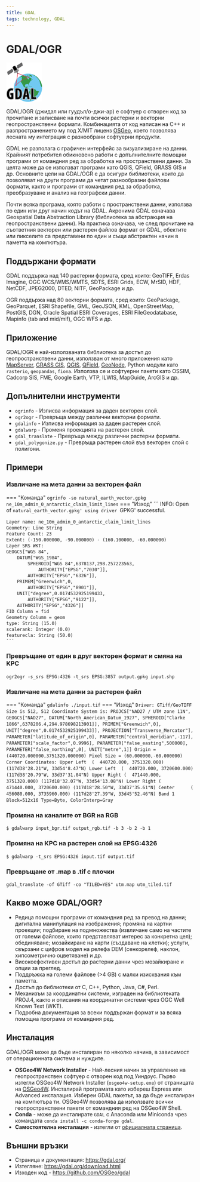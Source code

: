 ```yaml
---
title: GDAL
tags: technology, GDAL
---
```


# GDAL/OGR

![GDAL лого](./img/gdal_logo.png)

GDAL/OGR (джидал или гуудъл/о-джи-ар) e софтуер с отворен код за прочитане и записване на почти всички растерни и векторни геопространствени формати.
Комбинацията от код написан на C++ и разпространението му под X/MIT лиценз [OSGeo](../organizations/osgeo.md), което позволява лесната му интеграция с разнообрани софтуерни продукти.

GDAL не разполага с графичен интерфейс за визуализиране на данни.
Крайният потребител обикновено работи с допълнителните помощни програми от командния ред за обработка на пространствени данни.
За целта може да се използват програми като QGIS, QField, GRASS GIS и др.
Основните цели на GDAL/OGR е да осигури библиотеки, които да позволяват на други програми да четат разнообразни файлови формати, както и програми от командния ред за обработка, преобразуване и анализ на географски данни.

Почти всяка програма, която работи с пространствени данни, използва по един или друг начин кодът на GDAL.
Акронима GDAL означава Geospatial Data Abstraction Library (библиотека за абстракция на геопространствени данни).
На практика означава, че след прочитане на съответния векторен или растерен файлов формат от GDAL, обектите или пикселите са представени по един и същи абстрактен начин в паметта на компютъра.


## Поддържани формати

GDAL поддържа над 140 растерни формата, сред които: GeoTIFF, Erdas Imagine, OGC WCS/WMS/WMTS, SDTS, ESRI Grids, ECW, MrSID, HDF, NetCDF, JPEG2000, DTED, NITF, GeoPackage и др.

OGR поддържа над 80 векторни формата, сред които: GeoPackage, GeoParquet, ESRI Shapefile, GML, GeoJSON, KML, OpenStreetMap, PostGIS, DGN, Oracle Spatial ESRI Coverages, ESRI FileGeodatabase, Mapinfo (tab and mid/mif), OGC WFS и др.


## Приложение

GDAL/OGR е най-използваната библиотека за достъп до геопространствени данни, използван от много приложения като [MapServer](./mapserver.md), [GRASS GIS](./grass_gis.md), [QGIS](./qgis.md), [QField](./qfield.md), [GeoNode](./geonode.md), Python модули като `rasterio`, `geopandas`, `fiona`. Използва се и софтуерни пакети като OSSIM, Cadcorp SIS, FME, Google Earth, VTP, ILWIS, MapGuide, ArcGIS и др.


## Допълнителни инструменти

- `ogrinfo` - Изписва информация за даден векторен слой.
- `ogr2ogr` - Превръща между различни векторни формати.
- `gdalinfo` - Изписва информация за даден растерен слой.
- `gdalwarp` - Променя проекцията на растерен слой.
- `gdal_translate` - Превръща между различни растерни формати.
- `gdal_polygonize.py` - Превръща растерен слой във векторен слой с полигони.


## Примери

### Извличане на мета данни за векторен файл

=== "Команда"
    ```
    ogrinfo -so natural_earth_vector.gpkg ne_10m_admin_0_antarctic_claim_limit_lines
    ```
=== "Изход"
    ```
    INFO: Open of `natural_earth_vector.gpkg'
         using driver `GPKG' successful.

    Layer name: ne_10m_admin_0_antarctic_claim_limit_lines
    Geometry: Line String
    Feature Count: 23
    Extent: (-150.000000, -90.000000) - (160.100000, -60.000000)
    Layer SRS WKT:
    GEOGCS["WGS 84",
        DATUM["WGS_1984",
            SPHEROID["WGS 84",6378137,298.257223563,
                AUTHORITY["EPSG","7030"]],
            AUTHORITY["EPSG","6326"]],
        PRIMEM["Greenwich",0,
            AUTHORITY["EPSG","8901"]],
        UNIT["degree",0.0174532925199433,
            AUTHORITY["EPSG","9122"]],
        AUTHORITY["EPSG","4326"]]
    FID Column = fid
    Geometry Column = geom
    type: String (15.0)
    scalerank: Integer (0.0)
    featurecla: String (50.0)
    ```


### Превръщане от един в друг векторен формат и смяна на КРС


<!-- TODO add sample output -->
```
ogr2ogr -s_srs EPSG:4326 -t_srs EPSG:3857 output.gpkg input.shp
```


### Извличане на мета данни за растерен файл

=== "Команда"
    ```
    gdalinfo ./input.tif
    ```
=== "Изход"
    ```
    Driver: GTiff/GeoTIFF
    Size is 512, 512
    Coordinate System is:
    PROJCS["NAD27 / UTM zone 11N",
        GEOGCS["NAD27",
            DATUM["North_American_Datum_1927",
                SPHEROID["Clarke 1866",6378206.4,294.978698213901]],
            PRIMEM["Greenwich",0],
            UNIT["degree",0.0174532925199433]],
        PROJECTION["Transverse_Mercator"],
        PARAMETER["latitude_of_origin",0],
        PARAMETER["central_meridian",-117],
        PARAMETER["scale_factor",0.9996],
        PARAMETER["false_easting",500000],
        PARAMETER["false_northing",0],
        UNIT["metre",1]]
    Origin = (440720.000000,3751320.000000)
    Pixel Size = (60.000000,-60.000000)
    Corner Coordinates:
    Upper Left  (  440720.000, 3751320.000) (117d38'28.21"W, 33d54'8.47"N)
    Lower Left  (  440720.000, 3720600.000) (117d38'20.79"W, 33d37'31.04"N)
    Upper Right (  471440.000, 3751320.000) (117d18'32.07"W, 33d54'13.08"N)
    Lower Right (  471440.000, 3720600.000) (117d18'28.50"W, 33d37'35.61"N)
    Center      (  456080.000, 3735960.000) (117d28'27.39"W, 33d45'52.46"N)
    Band 1 Block=512x16 Type=Byte, ColorInterp=Gray
    ```


### Промяна на каналите от BGR на RGB

<!-- TODO add sample output -->
```
$ gdalwarp input_bgr.tif output_rgb.tif -b 3 -b 2 -b 1
```


### Промяна на КРС на растерен слой на EPSG:4326

<!-- TODO add sample output -->
```
$ gdalwarp -t_srs EPSG:4326 input.tif output.tif
```


### Превръщане от .map в .tif с плочки

```
gdal_translate -of GTiff -co "TILED=YES" utm.map utm_tiled.tif
```


## Какво може GDAL/OGR?

- Редица помощни програми от командния ред за превод на данни; дигитална манипулация на изображения; промяна на картни проекции; подбиране на подмножества (извличане само на частите от големи файлове, които представляват интерес за конкретна цел); обединяване; мозайкиране на карти (създаване на клетки); услуги, свързани с цифров модел на релефа DEM (сенкорелеф, наклон, хипсометрично оцветяване) и др.
- Високоефективен достъп до растерни данни чрез мозайкиране и опции за преглед.
- Поддръжка на големи файлове (>4 GB) с малки изисквания към паметта.
- Достъп до библиотеки от C, C++, Python, Java, C#, Perl.
- Механизъм за координатни системи, изграден на библиотеката PROJ.4, както и описания на координатни системи чрез OGC Well Known Text (WKT).
- Подробна документация за всеки поддържан формат и за всяка помощна програма от командния ред.


## Инсталация

GDAL/OGR може да бъде инсталиран по няколко начина, в зависимост от операционната система и нуждите.

- **OSGeo4W Network Installer** - Най-лесния начин за управление на геопространствен софтуер с отворен код под Уиндоус. Първо изтегли OSGeo4W Network Installer (`osgeo4w-setup.exe`) от страницата на [OSGeo4W](https://trac.osgeo.org/osgeo4w/). Инсталирай програмата като избереш Express или Advanced инсталация. Избереи GDAL пакетът, за да бъде инсталиран на компютъра ти. OSGeo4W позволява да използвате всички геопространствени пакети от командния ред на OSGeo4W Shell.
- **Conda** - може да инсталирате `GDAL` с Anaconda или Miniconda чрез командата `conda install -c conda-forge gdal`.
- **Самостоятелна инсталация** - изтегли от [официалната страница](https://gdal.org/download.html).


## Външни връзки

- Страница и документация: https://gdal.org/
- Изтегляне: https://gdal.org/download.html
- Изходен код - https://github.com/OSGeo/gdal
